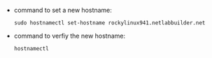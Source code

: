 - command to set a new hostname:
  ```
  sudo hostnamectl set-hostname rockylinux941.netlabbuilder.net
  ```
- command to verfiy the new hostname:
  ```
  hostnamectl
  ```
